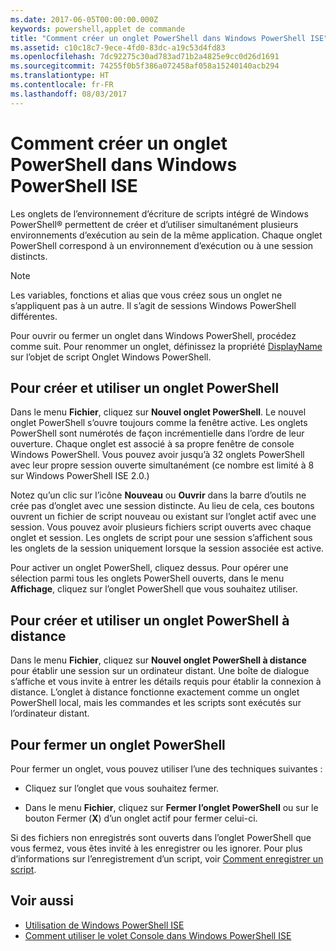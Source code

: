 ```yaml
---
ms.date: 2017-06-05T00:00:00.000Z
keywords: powershell,applet de commande
title: "Comment créer un onglet PowerShell dans Windows PowerShell ISE"
ms.assetid: c10c18c7-9ece-4fd0-83dc-a19c53d4fd83
ms.openlocfilehash: 7dc92275c30ad783ad71b2a4825e9cc0d26d1691
ms.sourcegitcommit: 74255f0b5f386a072458af058a15240140acb294
ms.translationtype: HT
ms.contentlocale: fr-FR
ms.lasthandoff: 08/03/2017
---
```

# <a name="how-to-create-a-powershell-tab-in-windows-powershell-ise"></a>Comment créer un onglet PowerShell dans Windows PowerShell ISE
Les onglets de l’environnement d’écriture de scripts intégré de Windows PowerShell® permettent de créer et d’utiliser simultanément plusieurs environnements d’exécution au sein de la même application. Chaque onglet PowerShell correspond à un environnement d’exécution ou à une session distincts.

> [!NOTE]
> Les variables, fonctions et alias que vous créez sous un onglet ne s’appliquent pas à un autre. Il s’agit de sessions Windows PowerShell différentes.

Pour ouvrir ou fermer un onglet dans Windows PowerShell, procédez comme suit. Pour renommer un onglet, définissez la propriété [DisplayName](The-PowerShellTab-Object.md#Displayname) sur l’objet de script Onglet Windows PowerShell.

## <a name="to-create-and-use-a-new-powershell-tab"></a>Pour créer et utiliser un onglet PowerShell
Dans le menu **Fichier**, cliquez sur **Nouvel onglet PowerShell**. Le nouvel onglet PowerShell s’ouvre toujours comme la fenêtre active. Les onglets PowerShell sont numérotés de façon incrémentielle dans l’ordre de leur ouverture. Chaque onglet est associé à sa propre fenêtre de console Windows PowerShell. Vous pouvez avoir jusqu’à 32 onglets PowerShell avec leur propre session ouverte simultanément (ce nombre est limité à 8 sur Windows PowerShell ISE 2.0.)

Notez qu’un clic sur l’icône **Nouveau** ou **Ouvrir** dans la barre d’outils ne crée pas d’onglet avec une session distincte.  Au lieu de cela, ces boutons ouvrent un fichier de script nouveau ou existant sur l’onglet actif avec une session. Vous pouvez avoir plusieurs fichiers script ouverts avec chaque onglet et session. Les onglets de script pour une session s’affichent sous les onglets de la session uniquement lorsque la session associée est active.

Pour activer un onglet PowerShell, cliquez dessus. Pour opérer une sélection parmi tous les onglets PowerShell ouverts, dans le menu **Affichage**, cliquez sur l’onglet PowerShell que vous souhaitez utiliser.

## <a name="to-create-and-use-a-new-remote-powershell-tab"></a>Pour créer et utiliser un onglet PowerShell à distance
Dans le menu **Fichier**, cliquez sur **Nouvel onglet PowerShell à distance** pour établir une session sur un ordinateur distant. Une boîte de dialogue s’affiche et vous invite à entrer les détails requis pour établir la connexion à distance. L’onglet à distance fonctionne exactement comme un onglet PowerShell local, mais les commandes et les scripts sont exécutés sur l’ordinateur distant.

## <a name="to-close-a-powershell-tab"></a>Pour fermer un onglet PowerShell
Pour fermer un onglet, vous pouvez utiliser l’une des techniques suivantes :

-   Cliquez sur l’onglet que vous souhaitez fermer.

-   Dans le menu **Fichier**, cliquez sur **Fermer l’onglet PowerShell** ou sur le bouton Fermer (**X**) d’un onglet actif pour fermer celui-ci.

Si des fichiers non enregistrés sont ouverts dans l’onglet PowerShell que vous fermez, vous êtes invité à les enregistrer ou les ignorer. Pour plus d’informations sur l’enregistrement d’un script, voir [Comment enregistrer un script](https://technet.microsoft.com/library/162f594d-efd3-4234-9960-45e56e6eadc8).

## <a name="see-also"></a>Voir aussi
- [Utilisation de Windows PowerShell ISE](Using-the-Windows-PowerShell-ISE.md)
- [Comment utiliser le volet Console dans Windows PowerShell ISE](How-to-Use-the-Console-Pane-in-the-Windows-PowerShell-ISE.md)

